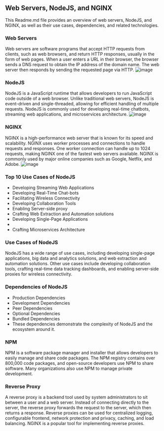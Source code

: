 ## Web Servers, NodeJS, and NGINX
This Readme.md file provides an overview of web servers, NodeJS, and NGINX, as well as their use cases, dependencies, and related technologies.

### Web Servers
Web servers are software programs that accept HTTP requests from clients, such as web browsers, and return HTTP responses, usually in the form of web pages. When a user enters a URL in their browser, the browser sends a DNS request to obtain the IP address of the domain name. The web server then responds by sending the requested page via HTTP.
![image](https://user-images.githubusercontent.com/129948378/231837638-e5d0dd91-996b-4345-880a-65adab4ff2b5.png)

### NodeJS
NodeJS is a JavaScript runtime that allows developers to run JavaScript code outside of a web browser. Unlike traditional web servers, NodeJS is event-driven and single-threaded, allowing for efficient handling of multiple requests. NodeJS is commonly used for developing real-time chatbots, streaming web applications, and microservices architecture.
![image](https://user-images.githubusercontent.com/129948378/231840829-bfc97f79-5789-4880-a6c4-6ed2ff302dc3.png)


### NGINX
NGINX is a high-performance web server that is known for its speed and scalability. NGINX uses worker processes and connections to handle requests and responses. One worker connection can handle up to 1024 requests, making NGINX one of the fastest web servers available. NGINX is commonly used by major online companies such as Google, Netflix, and Adobe.
![image](https://user-images.githubusercontent.com/129948378/231840988-f8b8f9d3-2f2e-4db7-8fdd-ea76bec3a02e.png)

### Top 10 Use Cases of NodeJS
- Developing Streaming Web Applications
- Developing Real-Time Chat-bots
- Facilitating Wireless Connectivity
- Developing Collaboration Tools
- Enabling Server-side proxy
- Crafting Web Extraction and Automation solutions
- Developing Single-Page Applications
- 
- Crafting Microservices Architecture
### Use Cases of NodeJS
NodeJS has a wide range of use cases, including developing single-page applications, big data and analytics solutions, and web extraction and automation solutions. Other use cases include developing collaboration tools, crafting real-time data tracking dashboards, and enabling server-side proxies for wireless connectivity.

### Dependencies of NodeJS

- Production Dependencies
- Development Dependencies
- Peer Dependencies
- Optional Dependencies
- Bundled Dependencies
- These dependencies demonstrate the complexity of NodeJS and the ecosystem around it.

### NPM
NPM is a software package manager and installer that allows developers to easily manage and share code packages. The NPM registry contains over 800,000 code packages, and open-source developers use NPM to share software. Many organizations also use NPM to manage private development.

### Reverse Proxy
A reverse proxy is a backend tool used by system administrators to sit between a user and a web server. Instead of connecting directly to the server, the reverse proxy forwards the request to the server, which then returns a response. Reverse proxies can be used for centralized logging, configurable frontend, network protection and privacy, caching, and load balancing. NGINX is a popular tool for implementing reverse proxies.

